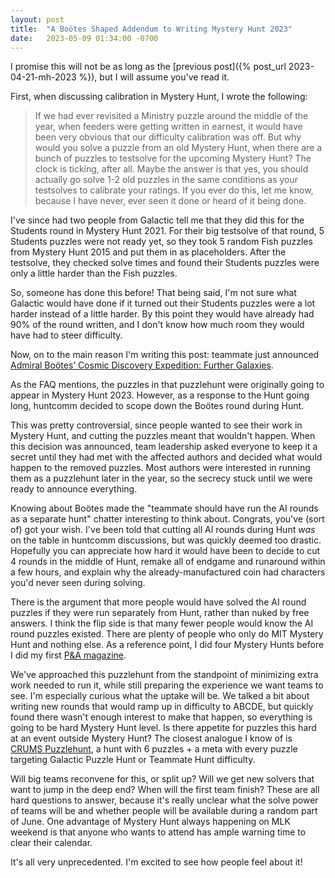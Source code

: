 ```yaml
---
layout: post
title:  "A Boötes Shaped Addendum to Writing Mystery Hunt 2023"
date:   2023-05-09 01:34:00 -0700
---
```


I promise this will not be as long as the [previous post]({% post_url 2023-04-21-mh-2023 %}),
but I will assume you've read it.

First, when discussing calibration in Mystery Hunt, I wrote the following:

> If we had ever revisited a Ministry puzzle around the middle of the year, when feeders were getting
> written in earnest, it would have been very obvious that our difficulty
> calibration was off. But why would you solve a puzzle from an old Mystery Hunt,
> when there are a bunch of puzzles to testsolve for the upcoming Mystery Hunt?
> The clock is ticking, after all. Maybe the answer is that yes, you should
> actually go solve 1-2 old puzzles in the same conditions as your testsolves to
> calibrate your ratings. If you ever do this,
> let me know, because I have never, ever seen it done or heard of it being done.

I've since had two people from Galactic tell me that they did this for the Students round in
Mystery Hunt 2021. For their big testsolve of that round, 5 Students puzzles were not ready yet,
so they took 5 random Fish puzzles from Mystery Hunt 2015 and put them in as placeholders.
After the testsolve, they checked solve times and found their Students puzzles were only a little
harder than the Fish puzzles.

So, someone has done this before! That being said, I'm not sure what Galactic would have done
if it turned out their Students puzzles were a lot harder instead of a little harder. By this point
they would have already had 90% of the round written, and I don't know how much room they would have
had to steer difficulty.

Now, on to the main reason I'm writing this post: teammate just announced [Admiral Boötes’ Cosmic Discovery Expedition:
Further Galaxies](https://abcde.puzzlefactory.place/).

As the FAQ mentions, the puzzles in that puzzlehunt were originally going to appear in Mystery Hunt 2023. However, as a response to the Hunt going long, huntcomm decided to scope down the Boötes round
during Hunt.

This was pretty controversial, since people wanted to see their work in Mystery Hunt, and cutting the
puzzles meant that wouldn't happen. When this decision was announced, team leadership asked everyone to
keep it a secret until they had met with the affected authors and decided what would happen to the
removed puzzles. Most authors were interested in running them as a puzzlehunt later in the year, so the secrecy
stuck until we were ready to announce everything.

Knowing about Boötes made the "teammate should have run the AI rounds as a separate hunt" chatter
interesting to think about. Congrats, you've (sort of) got your wish.
I've been told that cutting all AI rounds during Hunt *was* on the table
in huntcomm discussions, but was quickly deemed too drastic. Hopefully you can appreciate how hard it
would have been to decide to cut 4 rounds in the middle of Hunt, remake all of endgame and runaround
within a few hours, and explain why the already-manufactured coin had characters you'd never seen
during solving.

There is the argument that more people would have solved the AI round puzzles if they were run separately
from Hunt, rather than nuked by free answers. I think the flip side is that many fewer people would
know the AI round puzzles existed. There are plenty of people who only do MIT Mystery Hunt and nothing
else. As a reference point, I did four Mystery Hunts before I did my first [P&A magazine](https://pandamagazine.com/).

We've approached this puzzlehunt from
the standpoint of minimizing extra work needed to run it, while still preparing the experience we want
teams to see.
I'm especially curious what the uptake will be. We talked a bit about writing
new rounds that would ramp up in difficulty to ABCDE, but quickly found there wasn't enough interest
to make that happen, so everything is going to be hard Mystery Hunt level. Is there appetite for puzzles
this hard at an event outside Mystery Hunt? The closest analogue I know of is
[CRUMS Puzzlehunt](https://crumspuzzlehunt.com/), a hunt with 6 puzzles + a meta with every puzzle
targeting Galactic Puzzle Hunt or Teammate Hunt difficulty.

Will big teams reconvene for this, or split up? Will we get new solvers that want to jump in the deep end? When will
the first team finish? These are all hard questions to answer, because it's really unclear what the solve
power of teams will be and whether people will be available during a random part of June. One advantage
of Mystery Hunt always happening on MLK weekend is that anyone who wants to attend has ample warning time to
clear their calendar.

It's all very unprecedented. I'm excited to see how people feel about it!
